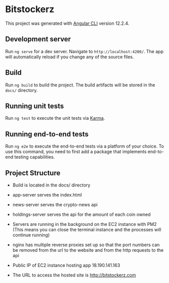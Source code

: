 # Bitstockerz

This project was generated with [Angular CLI](https://github.com/angular/angular-cli) version 12.2.4.

## Development server

Run `ng serve` for a dev server. Navigate to `http://localhost:4200/`. The app will automatically reload if you change any of the source files.

## Build

Run `ng build` to build the project. The build artifacts will be stored in the `docs/` directory.

## Running unit tests

Run `ng test` to execute the unit tests via [Karma](https://karma-runner.github.io).

## Running end-to-end tests

Run `ng e2e` to execute the end-to-end tests via a platform of your choice. To use this command, you need to first add a package that implements end-to-end testing capabilities.

## Project Structure

- Build is located in the docs/ directory
- app-server serves the index.html
- news-server serves the crypto-news api
- holdings-server serves the api for the amount of each coin owned
- Servers are running in the background on the EC2 instance with PM2 (This means you can close the terminal instance and the processes will continue running)
- nginx has multiple reverse proxies set up so that the port numbers can be removed from the url to the website and from the http requests to the api

- Public IP of EC2 instance hosting app 18.190.141.163
- The URL to access the hosted site is http://bitstockerz.com
